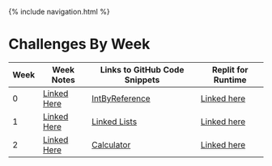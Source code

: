 {% include navigation.html %}
# Challenges By Week

| Week | Week Notes | Links to GitHub Code Snippets | Replit for Runtime| 
| ----- | ----- | ----- | ----- |
|     0|[Linked Here](https://devamshri.github.io/Tri-3-Devam-Challenges/Week0)| [IntByReference](https://github.com/devamshri/Tri-3-Devam-Challenges/tree/main/src/com/devamchallenges)| [Linked here](https://replit.com/@D3vIs4G0d/Tri3DevamChallenges#src/com/devamchallenges/IntByReference.java)
|     1|[Linked Here](https://devamshri.github.io/Tri-3-Devam-Challenges/Week1)| [Linked Lists](https://github.com/devamshri/Tri-3-Devam-Challenges/tree/main/src/com/devamchallenges/tt1)| [Linked here](https://replit.com/@D3vIs4G0d/Tri3DevamChallenges#src/com/devamchallenges/tt1/LinkedList.java)
|     2|[Linked Here](https://devamshri.github.io/Tri-3-Devam-Challenges/Week2)| [Calculator](https://github.com/devamshri/Tri-3-Devam-Challenges/blob/main/src/com/devamchallenges/tt2/Calculator.java)| [Linked here](https://replit.com/@D3vIs4G0d/Tri3DevamChallenges#src/com/devamchallenges/tt2/Calculator.java)
